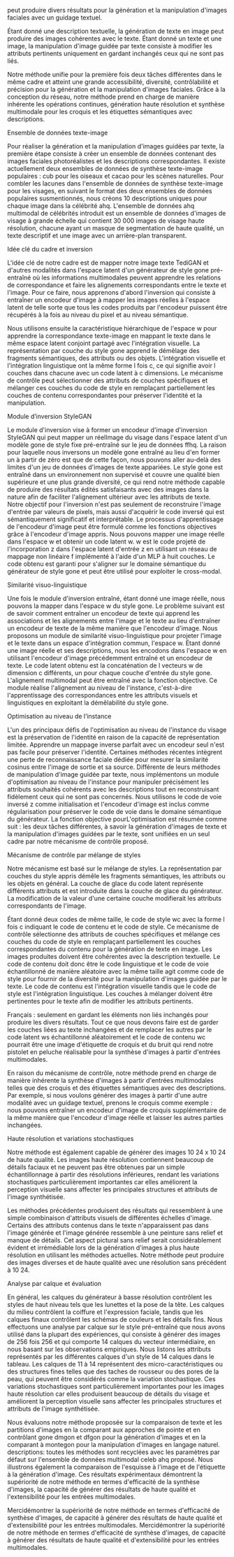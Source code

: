 peut produire divers résultats pour la génération et la manipulation d'images faciales avec un guidage textuel.

Étant donné une description textuelle, la génération de texte en image peut produire des images cohérentes avec le texte. Étant donné un texte et une image, la manipulation d'image guidée par texte consiste à modifier les attributs pertinents uniquement en gardant inchangés ceux qui ne sont pas liés.

Notre méthode unifie pour la première fois deux tâches différentes dans le même cadre et atteint une grande accessibilité, diversité, contrôlabilité et précision pour la génération et la manipulation d'images faciales. Grâce à la conception du réseau, notre méthode prend en charge de manière inhérente les opérations continues, génération haute résolution et synthèse multimodale pour les croquis et les étiquettes sémantiques avec descriptions.

Ensemble de données texte-image

Pour réaliser la génération et la manipulation d'images guidées par texte, la première étape consiste à créer un ensemble de données contenant des images faciales photoréalistes et les descriptions correspondantes. Il existe actuellement deux ensembles de données de synthèse texte-image populaires : cub pour les oiseaux et cacao pour les scènes naturelles. Pour combler les lacunes dans l'ensemble de données de synthèse texte-image pour les visages, en suivant le format des deux ensembles de données populaires susmentionnés, nous créons 10 descriptions uniques pour chaque image dans la célébrité ahq. L'ensemble de données ahq multimodal de célébrités introduit est un ensemble de données d'images de visage à grande échelle qui contient 30 000 images de visage haute résolution, chacune ayant un masque de segmentation de haute qualité, un texte descriptif et une image avec un arrière-plan transparent.

Idée clé du cadre et inversion

L'idée clé de notre cadre est de mapper notre image texte TediGAN et d'autres modalités dans l'espace latent d'un générateur de style gone pré-entraîné où les informations multimodales peuvent apprendre les relations de correspondance et faire les alignements correspondants entre le texte et l'image. Pour ce faire, nous apprenons d'abord l'inversion qui consiste à entraîner un encodeur d'image à mapper les images réelles à l'espace latent de telle sorte que tous les codes produits par l'encodeur puissent être récupérés à la fois au niveau du pixel et au niveau sémantique.

Nous utilisons ensuite la caractéristique hiérarchique de l'espace w pour apprendre la correspondance texte-image en mappant le texte dans le même espace latent conjoint partagé avec l'intégration visuelle. La représentation par couche du style gone apprend le démêlage des fragments sémantiques, des attributs ou des objets. L'intégration visuelle et l'intégration linguistique ont la même forme l fois c, ce qui signifie avoir l couches dans chacune avec un code latent à c dimensions. Le mécanisme de contrôle peut sélectionner des attributs de couches spécifiques et mélanger ces couches du code de style en remplaçant partiellement les couches de contenu correspondantes pour préserver l'identité et la manipulation.

Module d’inversion StyleGAN

Le module d'inversion vise à former un encodeur d'image d'inversion StyleGAN qui peut mapper un réelImage du visage dans l'espace latent d'un modèle gone de style fixe pré-entraîné sur le jeu de données ffhq. La raison pour laquelle nous inversons un modèle gone entraîné au lieu d'en former un à partir de zéro est que de cette façon, nous pouvons aller au-delà des limites d'un jeu de données d'images de texte appariées. Le style gone est entraîné dans un environnement non supervisé et couvre une qualité bien supérieure et une plus grande diversité, ce qui rend notre méthode capable de produire des résultats édités satisfaisants avec des images dans la nature afin de faciliter l'alignement ultérieur avec les attributs de texte.
Notre objectif pour l'inversion n'est pas seulement de reconstruire l'image d'entrée par valeurs de pixels, mais aussi d'acquérir le code inversé qui est sémantiquement significatif et interprétable. Le processus d'apprentissage de l'encodeur d'image peut être formulé comme les fonctions objectives grâce à l'encodeur d'image appris. Nous pouvons mapper une image réelle dans l'espace w et obtenir un code latent w. w est le code projeté de l'incorporation z dans l'espace latent d'entrée z en utilisant un réseau de mappage non linéaire f implémenté à l'aide d'un MLP à huit couches. Le code obtenu est garanti pour s'aligner sur le domaine sémantique du générateur de style gone et peut être utilisé pour exploiter le cross-modal.

Similarité visuo-linguistique

Une fois le module d'inversion entraîné, étant donné une image réelle, nous pouvons la mapper dans l'espace w du style gone. Le problème suivant est de savoir comment entraîner un encodeur de texte qui apprend les associations et les alignements entre l'image et le texte au lieu d'entraîner un encodeur de texte de la même manière que l'encodeur d'image. Nous proposons un module de similarité visuo-linguistique pour projeter l'image et le texte dans un espace d'intégration commun, l'espace w. Étant donné une image réelle et ses descriptions, nous les encodons dans l'espace w en utilisant l'encodeur d'image précédemment entraîné et un encodeur de texte. Le code latent obtenu est la concaténation de l vecteurs w de dimension c différents, un pour chaque couche d'entrée du style gone. L'alignement multimodal peut être entraîné avec la fonction objective. Ce module réalise l'alignement au niveau de l'instance, c'est-à-dire l'apprentissage des correspondances entre les attributs visuels et linguistiques en exploitant la démêlabilité du style gone.

Optimisation au niveau de l’instance

L'un des principaux défis de l'optimisation au niveau de l'instance du visage est la préservation de l'identité en raison de la capacité de représentation limitée. Apprendre un mappage inverse parfait avec un encodeur seul n'est pas facile pour préserver l'identité. Certaines méthodes récentes intègrent une perte de reconnaissance faciale dédiée pour mesurer la similarité cosinus entre l'image de sortie et sa source. Différente de leurs méthodes de manipulation d'image guidée par texte, nous implémentons un module d'optimisation au niveau de l'instance pour manipuler précisément les attributs souhaités cohérents avec les descriptions tout en reconstruisant fidèlement ceux qui ne sont pas concernés. Nous utilisons le code de voie inversé z comme initialisation et l'encodeur d'image est inclus comme régularisation pour préserver le code de voie dans le domaine sémantique du générateur. La fonction objective pourL'optimisation est résumée comme suit : les deux tâches différentes, à savoir la génération d'images de texte et la manipulation d'images guidées par le texte, sont unifiées en un seul cadre par notre mécanisme de contrôle proposé.

Mécanisme de contrôle par mélange de styles

Notre mécanisme est basé sur le mélange de styles. La représentation par couches du style appris démêle les fragments sémantiques, les attributs ou les objets en général. La couche de glace du code latent représente différents attributs et est introduite dans la couche de glace du générateur. La modification de la valeur d'une certaine couche modifierait les attributs correspondants de l'image.

Étant donné deux codes de même taille, le code de style wc avec la forme l fois c indiquant le code de contenu et le code de style. Ce mécanisme de contrôle sélectionne des attributs de couches spécifiques et mélange ces couches du code de style en remplaçant partiellement les couches correspondantes du contenu pour la génération de texte en image. Les images produites doivent être cohérentes avec la description textuelle.
Le code de contenu doit donc être le code linguistique et le code de voie échantillonné de manière aléatoire avec la même taille agit comme code de style pour fournir de la diversité pour la manipulation d'images guidée par le texte. Le code de contenu est l'intégration visuelle tandis que le code de style est l'intégration linguistique. Les couches à mélanger doivent être pertinentes pour le texte afin de modifier les attributs pertinents.

Français : seulement en gardant les éléments non liés inchangés pour produire les divers résultats. Tout ce que nous devons faire est de garder les couches liées au texte inchangées et de remplacer les autres par le code latent ws échantillonné aléatoirement et le code de contenu wc pourrait être une image d'étiquette de croquis et du bruit qui rend notre pistolet en peluche réalisable pour la synthèse d'images à partir d'entrées multimodales.

En raison du mécanisme de contrôle, notre méthode prend en charge de manière inhérente la synthèse d'images à partir d'entrées multimodales telles que des croquis et des étiquettes sémantiques avec des descriptions. Par exemple, si nous voulons générer des images à partir d'une autre modalité avec un guidage textuel, prenons le croquis comme exemple : nous pouvons entraîner un encodeur d'image de croquis supplémentaire de la même manière que l'encodeur d'image réelle et laisser les autres parties inchangées.

Haute résolution et variations stochastiques

Notre méthode est également capable de générer des images 10 24 x 10 24 de haute qualité. Les images haute résolution contiennent beaucoup de détails faciaux et ne peuvent pas être obtenues par un simple échantillonnage à partir des résolutions inférieures, rendant les variations stochastiques particulièrement importantes car elles améliorent la perception visuelle sans affecter les principales structures et attributs de l'image synthétisée.

Les méthodes précédentes produisent des résultats qui ressemblent à une simple combinaison d'attributs visuels de différentes échelles d'image. Certains des attributs contenus dans le texte n'apparaissent pas dans l'image générée et l'image générée ressemble à une peinture sans relief et manque de détails. Cet aspect pictural sans relief serait considérablement évident et irrémédiable lors de la génération d'images à plus haute résolution en utilisant les méthodes actuelles. Notre méthode peut produire des images diverses et de haute qualité avec une résolution sans précédent à 10 24.

Analyse par calque et évaluation

En général, les calques du générateur à basse résolution contrôlent les styles de haut niveau tels que les lunettes et la pose de la tête. Les calques du milieu contrôlent la coiffure et l'expression faciale, tandis que les calques finaux contrôlent les schémas de couleurs et les détails fins. Nous effectuons une analyse par calque sur le style pré-entraîné que nous avons utilisé dans la plupart des expériences, qui consiste à générer des images de 256 fois 256 et qui comporte 14 calques du vecteur intermédiaire, en nous basant sur les observations empiriques. Nous listons les attributs représentés par les différentes calques d'un style de 14 calques dans le tableau. Les calques de 11 à 14 représentent des micro-caractéristiques ou des structures fines telles que des taches de rousseur ou des pores de la peau, qui peuvent être considérés comme la variation stochastique. Ces variations stochastiques sont particulièrement importantes pour les images haute résolution car elles produisent beaucoup de détails du visage et améliorent la perception visuelle sans affecter les principales structures et attributs de l'image synthétisée.

Nous évaluons notre méthode proposée sur la comparaison de texte et les partitions d'images en la comparant aux approches de pointe et en contrôlant gone dmgon et dfgon pour la génération d'images et en la comparant à montegon pour la manipulation d'images en langage naturel. descriptions: toutes les méthodes sont recyclées avec les paramètres par défaut sur l'ensemble de données multimodal celeb ahq proposé.
Nous illustrons également la comparaison de l'esquisse à l'image et de l'étiquette à la génération d'image. Ces résultats expérimentaux démontrent la supériorité de notre méthode en termes d'efficacité de la synthèse d'images, la capacité de générer des résultats de haute qualité et l'extensibilité pour les entrées multimodales.

Mercidémontrer la supériorité de notre méthode en termes d'efficacité de synthèse d'images, de capacité à générer des résultats de haute qualité et d'extensibilité pour les entrées multimodales. Mercidémontrer la supériorité de notre méthode en termes d'efficacité de synthèse d'images, de capacité à générer des résultats de haute qualité et d'extensibilité pour les entrées multimodales.
